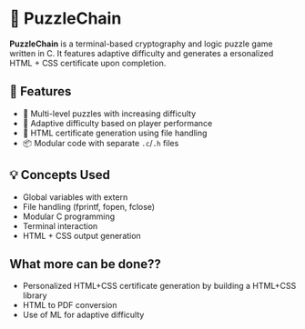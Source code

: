 
# 🧩 PuzzleChain

**PuzzleChain** is a terminal-based cryptography and logic puzzle game written in C. It features adaptive difficulty and generates a ersonalized HTML + CSS certificate upon completion.

## 🔧 Features
- 🔐 Multi-level puzzles with increasing difficulty
- 🎯 Adaptive difficulty based on player performance
- 📝 HTML certificate generation using file handling
- 📦 Modular code with separate `.c`/`.h` files

## 💡 Concepts Used
- Global variables with extern
- File handling (fprintf, fopen, fclose)
- Modular C programming
- Terminal interaction
- HTML + CSS output generation

## What more can be done??
- Personalized HTML+CSS certificate generation by building a HTML+CSS library
- HTML to PDF conversion
- Use of ML for adaptive difficulty
